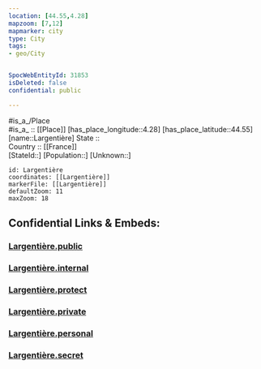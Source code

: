 ```yaml
---
location: [44.55,4.28] 
mapzoom: [7,12] 
mapmarker: city 
type: City
tags:
- geo/City


SpocWebEntityId: 31853
isDeleted: false
confidential: public

---
```

#is_a_/Place  
#is_a_ :: [[Place]] 
[has_place_longitude::4.28] 
[has_place_latitude::44.55] 
[name::Largentière] 
State ::  
Country :: [[France]]  
[StateId::] 
[Population::] 
[Unknown::] 


```leaflet
id: Largentière
coordinates: [[Largentière]] 
markerFile: [[Largentière]] 
defaultZoom: 11 
maxZoom: 18
```


## Confidential Links & Embeds: 

### [Largentière.public](/_public/\Earth\Continent\Europe\Europe~West\France\regions~France\Auvergne-Rhône-Alpes\departments~Auvergne-Rhône-Alpes\Ardèche\communes~Ardèche\Largentière\cities~LargentièreLargentière.public.md) 

### [Largentière.internal](/_internal/\Earth\Continent\Europe\Europe~West\France\regions~France\Auvergne-Rhône-Alpes\departments~Auvergne-Rhône-Alpes\Ardèche\communes~Ardèche\Largentière\cities~LargentièreLargentière.internal.md) 

### [Largentière.protect](/_protect/\Earth\Continent\Europe\Europe~West\France\regions~France\Auvergne-Rhône-Alpes\departments~Auvergne-Rhône-Alpes\Ardèche\communes~Ardèche\Largentière\cities~LargentièreLargentière.protect.md) 

### [Largentière.private](/_private/\Earth\Continent\Europe\Europe~West\France\regions~France\Auvergne-Rhône-Alpes\departments~Auvergne-Rhône-Alpes\Ardèche\communes~Ardèche\Largentière\cities~LargentièreLargentière.private.md) 

### [Largentière.personal](/_personal/\Earth\Continent\Europe\Europe~West\France\regions~France\Auvergne-Rhône-Alpes\departments~Auvergne-Rhône-Alpes\Ardèche\communes~Ardèche\Largentière\cities~LargentièreLargentière.personal.md) 

### [Largentière.secret](/_secret/\Earth\Continent\Europe\Europe~West\France\regions~France\Auvergne-Rhône-Alpes\departments~Auvergne-Rhône-Alpes\Ardèche\communes~Ardèche\Largentière\cities~LargentièreLargentière.secret.md)

